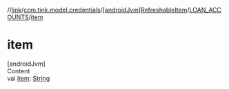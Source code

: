//[link](../../../index.md)/[com.tink.model.credentials](../../index.md)/[[androidJvm]RefreshableItem](../index.md)/[LOAN_ACCOUNTS](index.md)/[item](item.md)



# item  
[androidJvm]  
Content  
val [item](item.md): [String](https://kotlinlang.org/api/latest/jvm/stdlib/kotlin/-string/index.html)  




